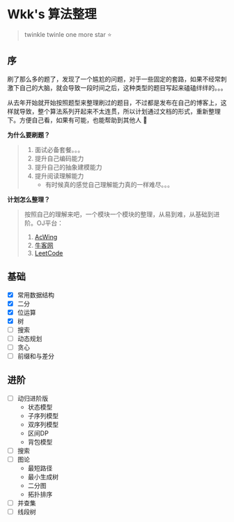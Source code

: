 # Wkk's 算法整理

> twinkle twinle one more star :star:

## 序

刷了那么多的题了，发现了一个尴尬的问题，对于一些固定的套路，如果不经常刺激下自己的大脑，就会导致一段时间之后，这种类型的题目写起来磕磕绊绊的。。。

从去年开始就开始按照题型来整理刷过的题目，不过都是发布在自己的博客上，这样就导致，整个算法系列开起来不太连贯，所以计划通过文档的形式，重新整理下。方便自己看，如果有可能，也能帮助到其他人 :feet:

**为什么要刷题？**

> 1. 面试必备套餐。。。
> 2. 提升自己编码能力
> 3. 提升自己的抽象建模能力
> 4. 提升阅读理解能力
>    - 有时候真的感觉自己理解能力真的一样难尽。。。

**计划怎么整理？**

> 按照自己的理解来吧，一个模块一个模块的整理，从易到难，从基础到进阶。OJ平台：
>
> 1. [AcWing](https://www.acwing.com/activity/)
> 2. [牛客网](https://www.nowcoder.com/activity/oj)
> 3. [LeetCode](https://leetcode-cn.com/problemset/all/)

## 基础

* [x] 常用数据结构
* [x] 二分
* [x] 位运算
* [x] 树
* [ ] 搜索
* [ ] 动态规划
* [ ] 贪心
* [ ] 前缀和与差分

## 进阶

* [ ] 动归进阶版
  * 状态模型
  * 子序列模型
  * 双序列模型
  * 区间DP
  * 背包模型
* [ ] 搜索
* [ ] 图论
  * 最短路径
  * 最小生成树
  * 二分图
  * 拓扑排序
* [ ] 并查集
* [ ] 线段树
